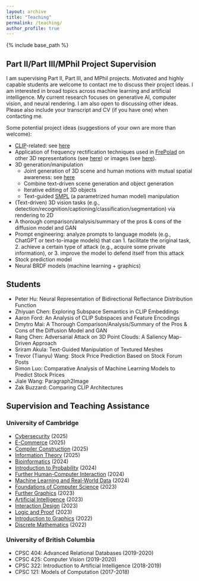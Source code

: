 ```yaml
---
layout: archive
title: "Teaching"
permalink: /teaching/
author_profile: true
---
```


{% include base_path %}

## Part II/Part III/MPhil Project Supervision

I am supervising Part II, Part III, and MPhil projects. Motivated and highly capable students are welcome to contact me to discuss their project ideas. I am interested in broad topics across machine learning and artificial intelligence. My current research focuses on generative AI, computer vision, and neural rendering. I am also open to discussing other ideas. Please also include your transcript and CV (if you have one) when contacting me.

Some potential project ideas (suggestions of your own are more than welcome):  
- <a href="https://openai.com/research/clip" target="_blank">CLIP</a>-related: see <a href="/proposals/clip-related.pdf" target="_blank">here</a>
- Application of frequency rectification techniques used in <a href="https://chenliang-zhou.github.io/FrePolad/" target="_blank">FrePolad</a> on other 3D representations (see <a href="/proposals/frepolad-on-other-3d.pdf" target="_blank">here</a>) or images (see <a href="/proposals/frepolad-on-image.pdf" target="_blank">here</a>).
- 3D generation/manipulation
	- Joint generation of 3D scene and human motions with mutual spatial awareness: see <a href="/proposals/scene-human-gen.pdf" target="_blank">here</a>
	- Combine text-driven scene generation and object generation
	- Iterative editing of 3D objects
	- Text-guided <a href="https://smpl.is.tue.mpg.de" target="_blank">SMPL</a> (a parametrized human model) manipulation
- (Text-driven) 3D vision tasks (e.g., detection/recognition/captioning/classification/segmentation) via rendering to 2D
- A thorough comparison/analysis/summary of the pros & cons of the diffusion model and GAN
- Prompt engineering: analyze prompts to language models (e.g., ChatGPT or text-to-image models) that can 1. facilitate the original task, 2. achieve a certain type of attack (e.g., acquire some private information), or 3. improve the model to defend itself from this attack
- Stock prediction model
- Neural BRDF models (machine learning + graphics)

## Students

- Peter Hu: Neural Representation of Bidirectional Reflectance Distribution Function
- Zhiyuan Chen: Exploring Subspace Semantics in CLIP Embeddings
- Aaron Ford: An Analysis of CLIP Subspaces and Feature Encodings
- Dmytro Mai: A Thorough Comparison/Analysis/Summary of the Pros & Cons of the Diffusion Model and GAN
- Rang Chen: Adversarial Attack on 3D Point Clouds: A Saliency Map-Driven Approach
- Sriram Akula: Text-Guided Manipulation of Textured Meshes
- Trevor (Tianyu) Wang: Stock Price Prediction Based on Stock Forum Posts
- Simon Luo: Comparative Analysis of Machine Learning Models to Predict Stock Prices
- Jiale Wang: Paragraph2Image
- Zak Buzzard: Comparing CLIP Architectures

## Supervision and Teaching Assistance

### University of Cambridge

- <a href="https://www.cl.cam.ac.uk/teaching/2425/CySecurity/" target="_blank">Cybersecurity</a> (2025)
- <a href="https://www.cl.cam.ac.uk/teaching/2425/ECommerce/" target="_blank">E-Commerce</a> (2025)
- <a href="https://www.cl.cam.ac.uk/teaching/2425/CompConstr/" target="_blank">Compiler Construction</a> (2025)
- <a href="https://www.cl.cam.ac.uk/teaching/2425/InfoTheory/" target="_blank">Information Theory</a> (2025)
- <a href="https://www.cl.cam.ac.uk/teaching/2425/Bioinfo/" target="_blank">Bioinformatics</a> (2024)
- <a href="https://www.cl.cam.ac.uk/teaching/2324/IntroProb/" target="_blank">Introduction to Probability</a> (2024)
- <a href="https://www.cl.cam.ac.uk/teaching/2324/FHCI/" target="_blank">Further Human-Computer Interaction</a> (2024)
- <a href="https://www.cl.cam.ac.uk/teaching/2324/MLRD/" target="_blank">Machine Learning and Real-World Data</a> (2024)
- <a href="https://www.cl.cam.ac.uk/teaching/2324/FoundsCS/" target="_blank">Foundations of Computer Science</a> (2023)
- <a href="https://www.cl.cam.ac.uk/teaching/2324/FGraphics/" target="_blank">Further Graphics</a> (2023)
- <a href="https://www.cl.cam.ac.uk/teaching/2223/ArtInt/" target="_blank">Artificial Intelligence</a> (2023)
- <a href="https://www.cl.cam.ac.uk/teaching/2223/IntDesign/" target="_blank">Interaction Design</a> (2023)
- <a href="https://www.cl.cam.ac.uk/teaching/2223/LogicProof/" target="_blank">Logic and Proof</a> (2023)
- <a href="https://www.cl.cam.ac.uk/teaching/2223/Graphics/" target="_blank">Introduction to Graphics</a> (2022)
- <a href="https://www.cl.cam.ac.uk/teaching/2223/DiscMath/" target="_blank">Discrete Mathematics</a> (2022)

### University of British Columbia

- CPSC 404: Advanced Relational Databases (2019-2020)
- CPSC 425: Computer Vision (2019-2020)
- CPSC 322: Introduction to Artificial Intelligence (2018-2019)
- CPSC 121: Models of Computation (2017-2018)

